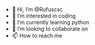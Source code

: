 - 👋 Hi, I’m @Rufuscsc
- 👀 I’m interested in coding
- 🌱 I’m currently learning python
- 💞️ I’m looking to collaborate on  
- 📫 How to reach me 

<!---
Rufuscsc/Rufuscsc is a ✨ special ✨ repository because its `README.md` (this file) appears on your GitHub profile.
You can click the Preview link to take a look at your changes.
--->
